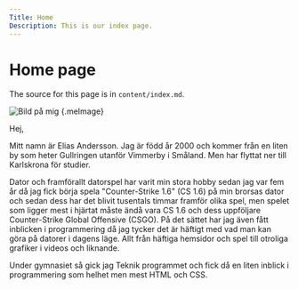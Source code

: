 ```yaml
---
Title: Home
Description: This is our index page.
---
```


Home page
==========================

The source for this page is in `content/index.md`.

![Bild på mig](%assets_url%/img/jag.jpg) {.meImage}

Hej,

Mitt namn är Elias Andersson. Jag är född år 2000 och kommer från en liten by som heter Gullringen utanför Vimmerby i Småland. Men har flyttat ner till Karlskrona för studier.

Dator och framförallt datorspel har varit min stora hobby sedan jag var fem år då jag fick börja spela "Counter-Strike 1.6" (CS 1.6) på min brorsas dator och sedan dess har det blivit tusentals timmar framför olika spel, men spelet som ligger mest i hjärtat måste ändå vara CS 1.6 och dess uppföljare Counter-Strike Global Offensive (CSGO). På det sättet har jag även fått inblicken i programmering då jag tycker det är häftigt med vad man kan göra på datorer i dagens läge. Allt från häftiga hemsidor och spel till otroliga grafiker i videos och liknande.

Under gymnasiet så gick jag Teknik programmet och fick då en liten inblick i programmering som helhet men mest HTML och CSS.
